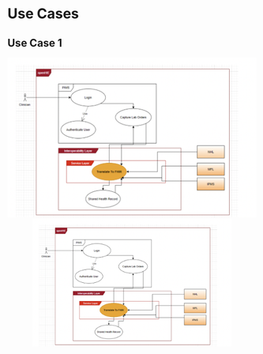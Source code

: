 # Use Cases

## Use Case 1

![usecase1](usecase1.png)
<img src="usecase1.png" alt="drawing" style="width: 80%; margin: 0 10%;"/>
